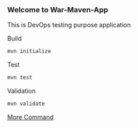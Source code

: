 ### Welcome to War-Maven-App
This is DevOps testing purpose application

Build
```bash
mvn initialize
```
Test
```bash
mvn test
```
Validation
```bash
mvn validate 
```
[More Command](https://maven.apache.org/run.html)
